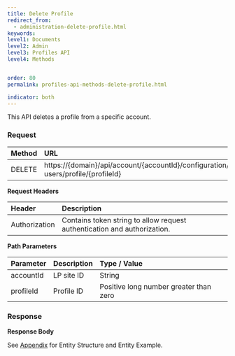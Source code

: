 ```yaml
---
title: Delete Profile
redirect_from:
  - administration-delete-profile.html
keywords:
level1: Documents
level2: Admin
level3: Profiles API
level4: Methods


order: 80
permalink: profiles-api-methods-delete-profile.html

indicator: both
---
```


This API deletes a profile from a specific account.

### Request

| Method | URL|
 |:----- | :---- |
 |DELETE | https://{domain}/api/account/{accountId}/configuration/le-users/profile/{profileId} |

**Request Headers**

 |Header | Description |
 |:-------  | :------------- |
 |Authorization | Contains token string to allow request authentication and authorization. |

**Path Parameters**

 |Parameter|  Description | Type / Value |
 |:----------- | :-------------  |:------------- |
 |accountId | LP site ID  | String  |
 |profileId | Profile ID  | Positive long number greater than zero |

### Response

**Response Body**

See [Appendix](aadministration-profiles-appendix.html) for Entity Structure and Entity Example.
